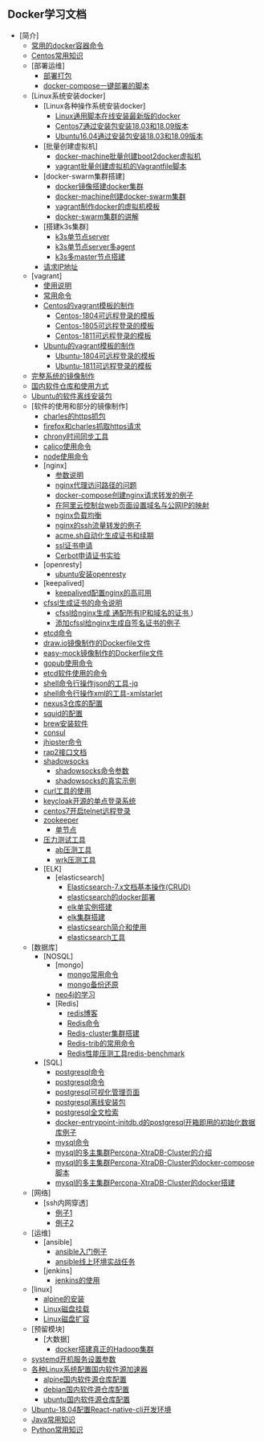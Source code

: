 ## Docker学习文档

* [简介]
    * [常用的docker容器命令](Docker常用容器命令.md)
    * [Centos常用知识](Centos常用命令.md)
    * [部署运维]
        * [部署打包](部署运维/打包/打包.md)
        * [docker-compose一键部署的脚本](部署运维/服务部署/examples/docker-compose.yml)
    * [Linux系统安装docker]
        * [Linux各种操作系统安装docker]
            * [Linux通用脚本在线安装最新版的docker](docker,compose,swarm的安装/linux安装docker/Linux通用脚本在线安装.md)
            * [Centos7通过安装包安装18.03和18.09版本](docker,compose,swarm的安装/linux安装docker/Centos7通过安装包安装docker.md)
            * [Ubuntu16.04通过安装包安装18.03和18.09版本](docker,compose,swarm的安装/linux安装docker/Ubuntu通过安装包安装docker.md)
        * [批量创建虚拟机]
            * [docker-machine批量创建boot2docker虚拟机](docker,compose,swarm的安装/docker-machine搭建swarm集群/shell/create-wms.sh)
            * [vagrant批量创建虚拟机的Vagrantfile脚本](vagrant/multi/Vagrantfile.md)
        * [docker-swarm集群搭建]
            * [docker镜像搭建docker集群](docker,compose,swarm的安装/docker镜像搭建docker集群/docker镜像搭建docker集群.md)
            * [docker-machine创建docker-swarm集群](docker,compose,swarm的安装/docker-machine搭建swarm集群/docker-machine创建docker-swarm集群.md)
            * [vagrant制作docker的虚拟机模板](vagrant/制作vagrant系统镜像/虚拟机vagrant模板的制作.md)
            * [docker-swarm集群的讲解](docker,compose,swarm的安装/docker-swarm集群的讲解.md)
        * [搭建k3s集群]
            * [k3s单节点server](docker,compose,swarm的安装/k3s/k3s单节点server.md)
            * [k3s单节点server多agent](docker,compose,swarm的安装/k3s/k3s单节点server多agent.md)
            * [k3s多master节点搭建](docker,compose,swarm的安装/k3s/k3s多master节点搭建.md)
        * [请求IP地址](常用知识/docker/请求IP地址.md)
    * [vagrant]
        * [使用说明](vagrant/使用说明.md)
        * [常用命令](vagrant/vagrantvagrant常用命令.md)
        * [Centos的vagrant模板的制作](vagrant/制作vagrant系统镜像/Centos的vagrant模板的制作.md)
            * [Centos-1804可远程登录的模板](vagrant/制作vagrant系统镜像/CentOS/CentOS-7-x86_64-Vagrant-1804_02.VirtualBox-直接粘贴就可以运行.md)
            * [Centos-1805可远程登录的模板](vagrant/制作vagrant系统镜像/CentOS/CentOS-7-x86_64-Vagrant-1805_01.VirtualBox-直接粘贴就可以运行.md)
            * [Centos-1811可远程登录的模板](vagrant/制作vagrant系统镜像/CentOS/CentOS-7-x86_64-Vagrant-1811_02.VirtualBox-直接粘贴就可以运行.md)
        * [Ubuntu的vagrant模板的制作](vagrant/制作vagrant系统镜像/Ubuntu的vagrant模板的制作.md)
            * [Ubuntu-1804可远程登录的模板](vagrant/制作vagrant系统镜像/Ubuntu/Ubuntu-18.04-bionic-server-cloudimg-amd64-vagrant-直接粘贴就可以运行.md)
            * [Ubuntu-1811可远程登录的模板](vagrant/制作vagrant系统镜像/Ubuntu/Ubuntu-18.10-cosmic-server-cloudimg-amd64-vagrant-直接粘贴就可以运行.md)
    * [完整系统的镜像制作](完整系统的镜像制作.md)
    * [国内软件仓库和使用方式](国内软件仓库和使用方式.md)
    * [Ubuntu的软件离线安装包](软件加速仓库/Ubuntu的软件离线安装包.md)
    * [软件的使用和部分的镜像制作]
        * [charles的https抓包](常用软件/charles/README.md)
        * [firefox和charles抓取https请求](常用软件/charles/firefox和charles抓取https请求.md)
        * [chrony时间同步工具](常用软件/chrony/chrony时间同步工具.md)
        * [calico使用命令](常用软件/calico/calico.md)
        * [node使用命令](常用软件/node/node命令.md)
        * [nginx]
            * [参数说明](常用软件/nginx/nginx配置参数.md)
            * [nginx代理访问路径的问题](常用软件/nginx/访问路径的问题.md)
            * [docker-compose创建nginx请求转发的例子](常用软件/nginx/example001/docker-compose.yml)
            * [在阿里云控制台web页面设置域名与公网IP的映射](常用软件/nginx/在阿里云控制台web页面设置域名与公网IP的映射.md)
            * [nginx负载均衡](常用软件/nginx/nginx负载均衡.md)
            * [nginx的ssh流量转发的例子](常用软件/nginx/流量转发/ssh流量转发.md)
            * [acme.sh自动化生成证书和续期](常用软件/nginx/申请证书/acme.sh申请证书.md)
            * [ssl证书申请](常用软件/nginx/申请证书/Certbot申请ssl证书.md)
            * [Cerbot申请证书实验](常用软件/nginx/申请证书/Cerbot申请证书实验.md)
        * [openresty]
            * [ubuntu安装openresty](常用软件/nginx/openresty/ubuntu安装openresty.md)
        * [keepalived]
            * [keepalived配置nginx的高可用](常用软件/keepalived/配置keepalived和nginx.md)
        * [cfssl生成证书的命令说明](常用软件/cfssl/详细说明.md)
            * [cfssl给nginx生成 通配所有IP和域名的证书 ](常用软件/cfssl/all-ip-domain-通配所有IP和域名的证书.md))
            * [添加cfssl给nginx生成自签名证书的例子](常用软件/cfssl/nginx-examples/example001/README.md)
        * [etcd命令](常用软件/etcd/etcd命令.md)
        * [draw.io镜像制作的Dockerfile文件](常用软件/draw.io/dockerfile/Dockerfile)
        * [easy-mock镜像制作的Dockerfile文件](常用软件/easy-mock/Dockerfile/Dockerfile)
        * [gopub使用命令](常用软件/gopub/README.md)
        * [etcd软件使用的命令](常用软件/etcd/etcd命令.md)
        * [shell命令行操作json的工具-jq](常用软件/shell命令行操作json的工具-jq/使用说明.md)
        * [shell命令行操作xml的工具-xmlstarlet](常用软件/shell命令行操作xml的工具-xmlstarlet)
        * [nexus3仓库的配置](仓库/搭建本地仓库/nexus3/nexus3.md)
        * [squid的配置](常用软件/squid/squid.md)
        * [brew安装软件](常用软件/brew/README.md)
        * [consul](常用软件/consul/docker-compose.yml)
        * [jhipster命令](常用软件/jhipster/jhipster命令.md)
        * [rap2接口文档](常用软件/rap2/rap2接口文档.md)
        * [shadowsocks]()
            * [shadowsocks命令参数](常用软件/shadowsocks/shadowsocks.md)
            * [shadowsocks的真实示例](常用软件/shadowsocks/真实示例.md)
        * [curl工具的使用](常用软件/curl/curl使用.md)
        * [keycloak开源的单点登录系统]()
        * [centos7开启telnet远程登录](常用软件/telnet/centos7开启telnet远程登录.md)
        * [zookeeper](常用软件/zookeeper/README.md)
            * [单节点](常用软件/zookeeper/singleNode/README.md)
        * [压力测试工具]()
            * [ab压测工具](常用软件/压力测试工具/ab.md)
            * [wrk压测工具](常用软件/压力测试工具/wrk.md)
        * [ELK]
            * [elasticsearch]
                * [Elasticsearch-7.x文档基本操作(CRUD)](常用软件/elk/elasticsearch/Elasticsearch-7.x文档基本操作(CRUD).md)
                * [elasticsearch的docker部署](常用软件/elk/elasticsearch/Docker搭建命令.md)
                * [elk单实例搭建](常用软件/elk/docker-compose/docker-compose.yml)
                * [elk集群搭建](常用软件/elk/cluster/simple-cluster/docker-compose.yml)
                * [elasticsearch简介和使用](常用软件/elk/elasticsearch/README.md)
                * [elasticsearch工具](常用软件/elk/elasticsearch/elasticsearch工具.md)
    * [数据库]
        * [NOSQL]
            * [mongo]
                * [mongo常用命令](数据库/NOSQL/mongo/mongo常用命令.md)
                * [mongo备份还原](数据库/NOSQL/mongo/mongo备份还原.md)
            * [neo4j的学习](数据库/NOSQL/neo4j/neo4j学习.md)
            * [Redis]
                * [redis博客](数据库/NOSQL/redis/Redis博客.md)
                * [Redis命令](数据库/NOSQL/redis/Redis命令.md)
                * [Redis-cluster集群搭建](数据库/NOSQL/redis/redis-5.0.5创建集群/Redis-cluster集群搭建.md)
                * [Redis-trib的常用命令](数据库/NOSQL/redis/redis-4.0.9创建集群/Redis-trib的常用命令.md)
                * [Redis性能压测工具redis-benchmark](数据库/NOSQL/redis/性能压测工具redis-benchmark.md)
        * [SQL]
            * [postgresql命令](数据库/SQL/postgresql/postgresql命令.md)
            * [postgresql命令](数据库/SQL/postgresql/主从流复制/同宿主机的postgres主从容器搭建.md)
            * [postgresql可视化管理页面](数据库/SQL/postgresql/postgresql命令.md)
            * [postgresql离线安装包](数据库/SQL/postgresql/离线安装包.md)
            * [postgresql全文检索](数据库/SQL/postgresql/全文检索.md)
            * [docker-entrypoint-initdb.d的postgresql开箱即用的初始化数据库例子](数据库/SQL/postgresql/initdb/docker-compose.yml)
            * [mysql命令](数据库/SQL/mysql/mysql命令.md)
            * [mysql的多主集群Percona-XtraDB-Cluster的介绍](数据库/SQL/mysql/Percona-XtraDB-Cluster/README.md)
            * [mysql的多主集群Percona-XtraDB-Cluster的docker-compose脚本](数据库/SQL/mysql/Percona-XtraDB-Cluster/手动加入集群方式/docker-compose.yml)
            * [mysql的多主集群Percona-XtraDB-Cluster的docker搭建](数据库/SQL/mysql/Percona-XtraDB-Cluster/集群创建的命令.md)
    * [网络]
        * [ssh内网穿透]
            * [例子1](网络/ssh内网穿透/场景1/内网穿透.md)
            * [例子2](网络/ssh内网穿透/场景2/内网穿透.md)
    * [运维]
        * [ansible]
            * [ansible入门例子](运维/ansible/入门例子/README.md)
            * [ansible线上环境实战任务](运维/ansible/example01/任务.md)
        * [jenkins]
            * [jenkins的使用](运维/jenkins/使用说明.md)
    * [linux]
        * [alpine的安装](软件加速仓库/linux/alpine的安装.md)
        * [Linux磁盘挂载](常用知识/linux磁盘/linux磁盘挂载.md)
        * [Linux磁盘扩容](常用知识/linux磁盘/linux磁盘扩容.md)
    * [预留模块]
        * [大数据]
            * [docker搭建真正的Hadoop集群](预留模块/大数据/hadoop/Hadoop搭建.md)
    * [systemd开机服务设置参数](零散的笔记/systemd开机服务设置参数.md)
    * [各种Linux系统配置国内软件源加速器](https://t.goodrain.com/t/topic/236)
        * [alpine国内软件源仓库配置](软件加速仓库/各种Linux系统的国内软件源仓库/alpine.md)
        * [debian国内软件源仓库配置](软件加速仓库/各种Linux系统的国内软件源仓库/debian.md)
        * [ubuntu国内软件源仓库配置](软件加速仓库/各种Linux系统的国内软件源仓库/ubuntu.md)
    * [Ubuntu-18.04配置React-native-cli开发环境](开发环境搭建/react-native/Ubuntu搭建React-native-cli环境.md)
    * [Java常用知识](常用知识/java/Java常用知识.md)
    * [Python常用知识](开发环境搭建/python/必须掌握的.md)